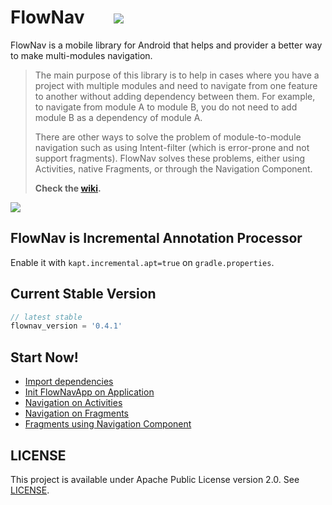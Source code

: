 # FlowNav &nbsp;&nbsp;&nbsp;&nbsp;&nbsp;&nbsp;![](https://api.travis-ci.org/jeziellago/FlowNav.svg)

FlowNav is a mobile library for Android that helps and provider a better way to make multi-modules navigation.

>The main purpose of this library is to help in cases where you have a project with multiple modules and need to navigate from one feature to another without adding dependency between them. For example, to navigate from module A to module B, you do not need to add module B as a dependency of module A.
>
>There are other ways to solve the problem of module-to-module navigation such as using Intent-filter (which is error-prone and not support fragments). FlowNav solves these problems, either using Activities, native Fragments, or through the Navigation Component.
>
>**Check the [wiki](https://github.com/jeziellago/FlowNav/wiki).**

![](https://github.com/jeziellago/FlowNav/blob/master/sample/flownav.png)

## FlowNav is Incremental Annotation Processor
Enable it with `kapt.incremental.apt=true` on `gradle.properties`.
## Current Stable Version

```gradle
// latest stable
flownav_version = '0.4.1'
```

## Start Now!
* [Import dependencies](https://github.com/jeziellago/FlowNav/wiki/Setup-Dependencies)
* [Init FlowNavApp on Application](https://github.com/jeziellago/FlowNav/wiki/Start-FlowNav)
* [Navigation on Activities](https://github.com/jeziellago/FlowNav/wiki/Navigation-on-Activities)
* [Navigation on Fragments](https://github.com/jeziellago/FlowNav/wiki/Navigation-on-Fragments)
* [Fragments using Navigation Component](https://github.com/jeziellago/FlowNav/wiki/Fragments-using-Navigation-Component)


## LICENSE

This project is available under Apache Public License version 2.0. See [LICENSE](LICENSE.md).
